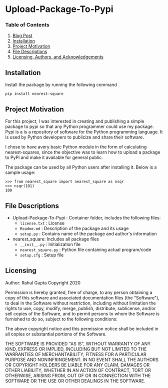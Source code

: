 # Upload-Package-To-Pypi

### Table of Contents
1. [Blog Post](https://medium.com/@rahulgupta1/upload-your-python-package-to-pypi-c45ad6a52a13)
2. [Installation](#installation)
3. [Project Motivation](#motivation)
4. [File Descriptions](#files)
6. [Licensing, Authors, and Acknowledgements](#licensing)

## Installation <a name="installation"></a>
Install the package by running the following command

`pip install nearest-square`

## Project Motivation<a name="motivation"></a>

For this project, I was interested in creating and publishing a simple package to pypi so that any Python programmer could use my package. Pypi is a is a repository of software for the Python programming language. It is used by Python developers to publicize and share their software.

I chose to have avery basic Python module in the form of calculating nearest-squares, since the objective was to learn how to upload a package to PyPi and make it available for general public.

The package can be used by all Python users after installing it. Below is a sample usage:
```
>>> from nearest_square import nearest_square as nsqr
>>> nsqr(101)
100
```

## File Descriptions <a name="files"></a>

* Upload-Package-To-Pypi : Container folder, includes the following files:
    * `license.txt` : License
    * `Readme.md` : Description of the package and its usage
    * `setup.py` : Contains name of the package and author's information
* nearest_square: Includes all package files
    * `__init__.py` : Initialization file
    * `nearest_square.py` : Python file containing actual program/code
    * `setup.cfg` : Setup file

## Licensing<a name="licensing"></a>
Author: Rahul Gupta
Copyright 2020

Permission is hereby granted, free of charge, to any person obtaining a copy
of this software and associated documentation files (the "Software"), to deal
in the Software without restriction, including without limitation the rights
to use, copy, modify, merge, publish, distribute, sublicense, and/or sell
copies of the Software, and to permit persons to whom the Software is
furnished to do so, subject to the following conditions:

The above copyright notice and this permission notice shall be included in all
copies or substantial portions of the Software.

THE SOFTWARE IS PROVIDED "AS IS", WITHOUT WARRANTY OF ANY KIND, EXPRESS OR
IMPLIED, INCLUDING BUT NOT LIMITED TO THE WARRANTIES OF MERCHANTABILITY,
FITNESS FOR A PARTICULAR PURPOSE AND NONINFRINGEMENT. IN NO EVENT SHALL THE
AUTHORS OR COPYRIGHT HOLDERS BE LIABLE FOR ANY CLAIM, DAMAGES OR OTHER
LIABILITY, WHETHER IN AN ACTION OF CONTRACT, TORT OR OTHERWISE, ARISING FROM,
OUT OF OR IN CONNECTION WITH THE SOFTWARE OR THE USE OR OTHER DEALINGS IN THE
SOFTWARE.
